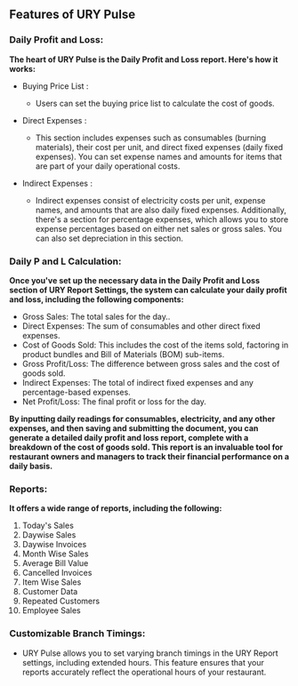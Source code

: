 ## Features of URY Pulse


### Daily Profit and Loss:

**The heart of URY Pulse is the Daily Profit and Loss report. Here's how it works:**

- Buying Price List :
   - Users can set the buying price list to calculate the cost of goods.

- Direct Expenses :
  - This section includes expenses such as consumables (burning materials), their cost per unit, and direct fixed expenses (daily fixed expenses). You can set expense names and amounts for items that are part of your daily operational costs.
  
- Indirect Expenses :
  -  Indirect expenses consist of electricity costs per unit, expense names, and amounts that are also daily fixed expenses. Additionally, there's a section for percentage expenses, which allows you to store expense percentages based on either net sales or gross sales. You can also set depreciation in this section.


### Daily P and L Calculation:

**Once you've set up the necessary data in the Daily Profit and Loss section of URY Report Settings, the system can calculate your daily profit and loss, including the following components:**

 - Gross Sales: The total sales for the day..
 - Direct Expenses: The sum of consumables and other direct fixed expenses.
 - Cost of Goods Sold: This includes the cost of the items sold, factoring in product bundles and Bill of Materials (BOM) sub-items. 
- Gross Profit/Loss: The difference between gross sales and the cost of goods sold.
- Indirect Expenses: The total of indirect fixed expenses and any percentage-based expenses.
- Net Profit/Loss: The final profit or loss for the day.
 
**By inputting daily readings for consumables, electricity, and any other expenses, and then saving and submitting the document, you can generate a detailed daily profit and loss report, complete with a breakdown of the cost of goods sold. This report is an invaluable tool for restaurant owners and managers to track their financial performance on a daily basis.**


### Reports: 

 **It offers a wide range of reports, including the following:**

1. Today's Sales
2. Daywise Sales
3. Daywise Invoices
4. Month Wise Sales
5. Average Bill Value
6. Cancelled Invoices
7. Item Wise Sales
8. Customer Data
9. Repeated Customers
10. Employee Sales
  

### Customizable Branch Timings: 

- URY Pulse allows you to set varying branch timings in the URY Report settings, including extended hours. This feature ensures that your reports accurately reflect the operational hours of your restaurant.